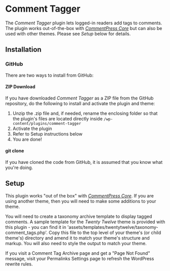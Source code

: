 Comment Tagger
==============

The *Comment Tagger* plugin lets logged-in readers add tags to comments. The plugin works out-of-the-box with [*CommentPress Core*](https://wordpress.org/plugins/commentpress-core/) but can also be used with other themes. Please see *Setup* below for details.

## Installation ##

### GitHub ###

There are two ways to install from GitHub:

#### ZIP Download ####

If you have downloaded *Comment Tagger* as a ZIP file from the GitHub repository, do the following to install and activate the plugin and theme:

1. Unzip the .zip file and, if needed, rename the enclosing folder so that the plugin's files are located directly inside `/wp-content/plugins/comment-tagger`
2. Activate the plugin
3. Refer to Setup instructions below
4. You are done!

#### git clone ####

If you have cloned the code from GitHub, it is assumed that you know what you're doing.

## Setup ##

This plugin works "out of the box" with [*CommentPress Core*](https://wordpress.org/plugins/commentpress-core/). If you are using another theme, then you will need to make some additions to your theme.

You will need to create a taxonomy archive template to display tagged comments. A sample template for the *Twenty Twelve* theme is provided with this plugin - you can find it in 'assets/templates/twentytwelve/taxonomy-comment_tags.php'. Copy this file to the top level of your theme's (or child theme's) directory and amend it to match your theme's structure and markup. You will also need to style the output to match your theme.

If you visit a Comment Tag Archive page and get a "Page Not Found" message, visit your Permalinks Settings page to refresh the WordPress rewrite rules.
